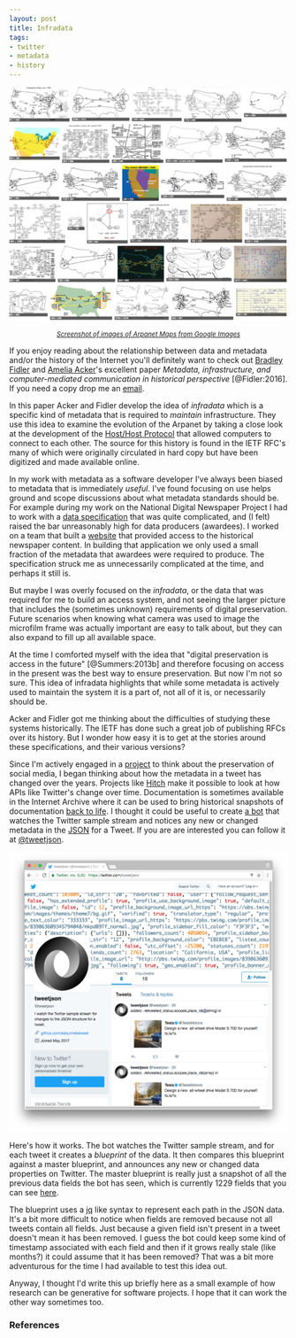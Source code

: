 ```yaml
---
layout: post
title: Infradata
tags:
- twitter
- metadata
- history
---
```




<img class="img-responsive" src="/images/arpanet.png"><br>
<div style="font-size: smaller; text-align: center;">
<em><a href="https://www.google.com/search?q=arpanet+map&amp;tbm=isch">Screenshot of images of Arpanet Maps from Google Images</a>
</em>
</div>

If you enjoy reading about the relationship between data and metadata and/or the
history of the Internet you'll definitely want to check out [Bradley Fidler] and
[Amelia Acker]'s excellent paper *Metadata, infrastructure, and
computer-mediated communication in historical perspective* [@Fidler:2016]. If
you need a copy drop me an [email].

In this paper Acker and Fidler develop the idea of *infradata* which is a
specific kind of metadata that is required to *maintain* infrastructure. They
use this idea to examine the evolution of the Arpanet by taking a close look at
the development of the [Host/Host Protocol] that allowed computers to connect to
each other. The source for this history is found in the IETF RFC's many of which
were originally circulated in hard copy but have been digitized and made
available online.

In my work with metadata as a software developer I've always been biased to
metadata that is immediately *useful*. I've found focusing on use helps ground
and scope discussions about what metadata standards should be. For example
during my work on the National Digital Newspaper Project I had to work with a
[data specification] that was quite complicated, and (I felt) raised the bar
unreasonably high for data producers (awardees). I worked on a team that built a
[website] that provided access to the historical newspaper content. In building
that application we only used a small fraction of the metadata that awardees
were required to produce. The specification struck me as unnecessarily
complicated at the time, and perhaps it still is. 

But maybe I was overly focused on the *infradata*, or the data that was required
for me to build an access system, and not seeing the larger picture that
includes the (sometimes unknown) requirements of digital preservation. Future
scenarios when knowing what camera was used to image the microfilm frame was
actually important are easy to talk about, but they can also expand to fill up
all available space.

At the time I comforted myself with the idea that "digital preservation is
access in the future" [@Summers:2013b] and therefore focusing on access in the
present was the best way to ensure preservation. But now I'm not so sure. This
idea of infradata highlights that while some metadata is actively used to
maintain the system it is a part of, not all of it is, or necessarily should be.

Acker and Fidler got me thinking about the difficulties of studying these
systems historically. The IETF has done such a great job of publishing RFCs over
its history. But I wonder how easy it is to get at the stories around these
specifications, and their various versions?

Since I'm actively engaged in a [project] to think about the preservation of
social media, I began thinking about how the metadata in a tweet has changed
over the years. Projects like [Hitch] make it possible to look at how APIs like
Twitter's change over time.  Documentation is sometimes available in the
Internet Archive where it can be used to bring historical snapshots of
documentation [back to life]. I thought it could be useful to create [a bot]
that watches the Twitter sample stream and notices any new or changed metadata
in the [JSON] for a Tweet. If you are are interested you can follow it at
[\@tweetjson]. 

<img class="img-responsive" src="/images/tweetjson.png">

Here's how it works. The bot watches the Twitter sample stream, and for each
tweet it creates a *blueprint* of the data. It then compares this blueprint
against a master blueprint, and announces any new or changed data properties on
Twitter. The master blueprint is really just a snapshot of all the previous data
fields the bot has seen, which is currently 1229 fields that you can see [here].

The blueprint uses a [jq] like syntax to represent each path in the JSON data.
It's a bit more difficult to notice when fields are removed because not all
tweets contain all fields. Just because a given field isn't present in a tweet
doesn't mean it has been removed. I guess the bot could keep some kind of
timestamp associated with each field and then if it grows really stale (like
months?) it could assume that it has been removed? That was a bit more
adventurous for the time I had available to test this idea out.

Anyway, I thought I'd write this up briefly here as a small example of how
research can be generative for software projects. I hope that it can work the
other way sometimes too.

### References

[Amelia Acker]: https://twitter.com/amelia_acker
[Bradley Fidler]: https://twitter.com/brfidler
[email]: mailto:ehs@pobox.com
[Host/Host Protocol]: https://www.rfc-editor.org/info/rfc6529
[data specification]: http://www.loc.gov/ndnp/guidelines/NDNP_201719TechNotes.pdf
[website]: https://chroniclingamerica.loc.gov
[back to life]: http://twitter-field-guide.apievangelist.com/tweets/
[Hitch]: https://www.hitchhq.com/
[JSON]: https://dev.twitter.com/overview/api/tweets
[a bot]: https://twitter.com/metatweet
[\@tweetjson]: https://twitter.com/tweetjson
[here]: https://github.com/edsu/metatweet/blob/master/blueprint.json
[project]: http://www.docnow.io
[jq]: https://stedolan.github.io/jq/
